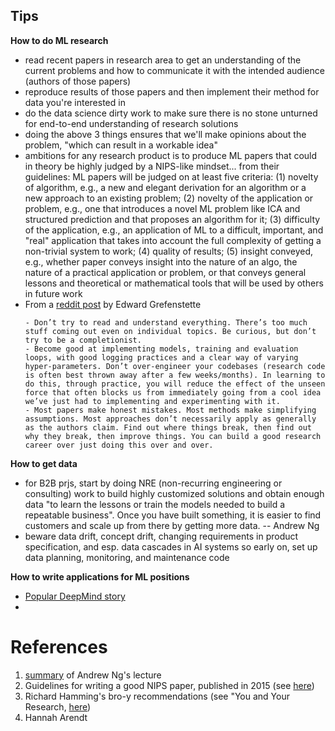## Tips

**How to do ML research**
- read recent papers in research area to get an understanding of the current problems and how to communicate it with the intended audience (authors of those papers)
- reproduce results of those papers and then implement their method for data you're interested in
- do the data science dirty work to make sure there is no stone unturned for end-to-end understanding of research solutions
- doing the above 3 things ensures that we'll make opinions about the problem, "which can result in a workable idea"
- ambitions for any research product is to produce ML papers that could in theory be highly judged by a NIPS-like mindset... from their guidelines: ML papers will be judged on at least five criteria: (1) novelty of algorithm, e.g., a new and elegant derivation for an algorithm or a new approach to an existing problem; (2) novelty of the application or problem, e.g., one that introduces a novel ML problem like ICA and structured prediction and that proposes an algorithm for it; (3) difficulty of the application, e.g., an application of ML to a difficult, important, and "real" application that takes into account the full complexity of getting a non-trivial system to work; (4) quality of results; (5) insight conveyed, e.g., whether paper conveys insight into the nature of an algo, the nature of a practical application or problem, or that conveys general lessons and theoretical or mathematical tools that will be used by others in future work
- From a [reddit post](https://www.reddit.com/r/MachineLearning/comments/p88v9w/d_we_are_facebook_ai_researchs_nethack_learning/) by Edward Grefenstette
    ```
    - Don’t try to read and understand everything. There’s too much stuff coming out even on individual topics. Be curious, but don’t try to be a completionist.
    - Become good at implementing models, training and evaluation loops, with good logging practices and a clear way of varying hyper-parameters. Don’t over-engineer your codebases (research code is often best thrown away after a few weeks/months). In learning to do this, through practice, you will reduce the effect of the unseen force that often blocks us from immediately going from a cool idea we’ve just had to implementing and experimenting with it.
    - Most papers make honest mistakes. Most methods make simplifying assumptions. Most approaches don’t necessarily apply as generally as the authors claim. Find out where things break, then find out why they break, then improve things. You can build a good research career over just doing this over and over.
    ```

**How to get data**
- for B2B prjs, start by doing NRE (non-recurring engineering or consulting) work to build highly customized solutions and obtain enough data "to learn the lessons or train the models needed to build a repeatable business". Once you have built something, it is easier to find customers and scale up from there by getting more data. -- Andrew Ng
- beware data drift, concept drift, changing requirements in product specification, and esp. data cascades in AI systems so early on, set up data planning, monitoring, and maintenance code

**How to write applications for ML positions**
- [Popular DeepMind story](https://gordicaleksa.medium.com/how-i-got-a-job-at-deepmind-as-a-research-engineer-without-a-machine-learning-degree-1a45f2a781de)
- 

# References
1. [summary](https://www.quora.com/How-can-I-publish-papers-in-NIPS-ICML-AAAI-IJCAI-I-dont-know-how-to-get-the-novel-ideas) of Andrew Ng's lecture
2. Guidelines for writing a good NIPS paper, published in 2015 (see [here](https://nips.cc/Conferences/2015/PaperInformation/EvaluationCriteria))
3. Richard Hamming's bro-y recommendations (see "You and Your Research, [here](https://www.cs.virginia.edu/~robins/YouAndYourResearch.html))
4. Hannah Arendt
